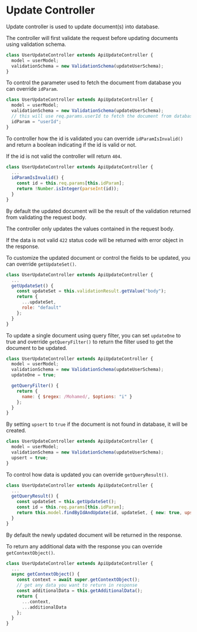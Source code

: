 # Update Controller

Update controller is used to update document(s) into database.

The controller will first validate the request before updating documents using validation schema.

```javascript
class UserUpdateController extends ApiUpdateController {
  model = userModel;
  validationSchema = new ValidationSchema(updateUserSchema);
}
```

To control the parameter used to fetch the document from database you can override `idParam`.

```javascript
class UserUpdateController extends ApiUpdateController {
  model = userModel;
  validationSchema = new ValidationSchema(updateUserSchema);
  // this will use req.params.userId to fetch the document from database
  idParam = "userId";
}
```

To controller how the id is validated you can override `idParamIsInvalid()` and return a boolean indicating if the id is valid or not.

If the id is not valid the controller will return `404`.

```javascript
class UserUpdateController extends ApiUpdateController {
  ...
  idParamIsInvalid() {
    const id = this.req.params[this.idParam];
    return !Number.isInteger(parseInt(id));
  }
}
```

By default the updated document will be the result of the validation returned from validating the request body.

The controller only updates the values contained in the request body.

If the data is not valid `422` status code will be returned with error object in the response.

To customize the updated document or control the fields to be updated, you can override `getUpdateSet()`.

```javascript
class UserUpdateController extends ApiUpdateController {
  ...
  getUpdateSet() {
    const updateSet = this.validationResult.getValue("body");
    return {
      ...updateSet,
      role: "default"
    };
  }
}
```

To update a single document using query filter, you can set `updateOne` to true and override `getQueryFilter()` to return the filter used to get the document to be updated.

```javascript
class UserUpdateController extends ApiUpdateController {
  model = userModel;
  validationSchema = new ValidationSchema(updateUserSchema);
  updateOne = true;

  getQueryFilter() {
    return {
      name: { $regex: /Mohamed/, $options: "i" }
    };
  }
}
```

By setting `upsert` to `true` if the document is not found in database, it will be created.

```javascript
class UserUpdateController extends ApiUpdateController {
  model = userModel;
  validationSchema = new ValidationSchema(updateUserSchema);
  upsert = true;
}
```

To control how data is updated you can override `getQueryResult()`.

```javascript
class UserUpdateController extends ApiUpdateController {
  ...
  getQueryResult() {
    const updateSet = this.getUpdateSet();
    const id = this.req.params[this.idParam];
    return this.model.findByIdAndUpdate(id, updateSet, { new: true, upsert: true });
  }
}
```

By default the newly updated document will be returned in the response.

To return any additional data with the response you can override `getContextObject()`.

```javascript
class UserUpdateController extends ApiUpdateController {
  ...
  async getContextObject() {
    const context = await super.getContextObject();
    // get any data you want to return in response
    const additionalData = this.getAdditionalData();
    return {
      ...context,
      ...additionalData
    };
  }
}
```
